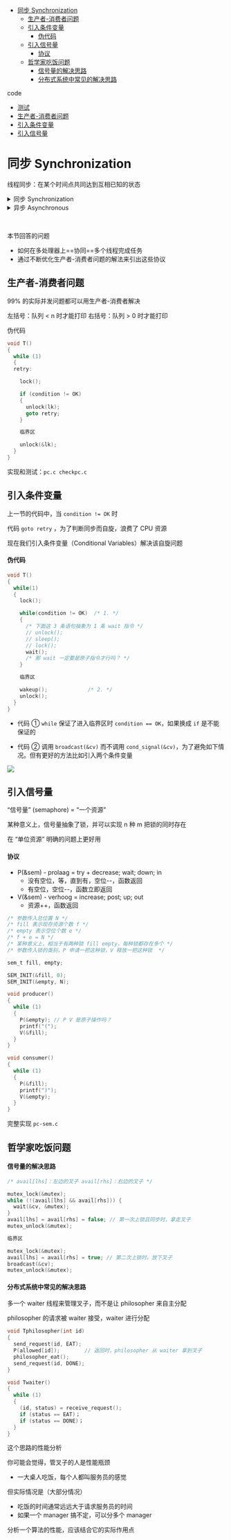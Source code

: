 - [同步 Synchronization](#同步-synchronization)
  - [生产者-消费者问题](#生产者-消费者问题)
  - [引入条件变量](#引入条件变量)
      - [伪代码](#伪代码)
  - [引入信号量](#引入信号量)
      - [协议](#协议)
  - [哲学家吃饭问题](#哲学家吃饭问题)
      - [信号量的解决思路](#信号量的解决思路)
      - [分布式系统中常见的解决思路](#分布式系统中常见的解决思路)

code
- [测试](code/checkpc.c)
- [生产者-消费者问题](code/pc.c)
- [引入条件变量](code/pc-cv.c)
- [引入信号量](code/pc-sem.c)

# 同步 Synchronization

线程同步：在某个时间点共同达到互相已知的状态

<details>
  <summary>同步 Synchronization</summary>

  两个或两个以上随时间变化的量在变化过程中保持一定的相对关系

  - iCloud 同步 (手机 vs 电脑 vs 云端)
  - 同步电路 (所有触发器在边沿同时触发)
</details>

<details>
  <summary>异步 Asynchronous</summary>

  - 异步电路
</details>  

$\qquad$

本节回答的问题

- 如何在多处理器上==协同==多个线程完成任务
- 通过不断优化生产者-消费者问题的解法来引出这些协议

## 生产者-消费者问题

99% 的实际并发问题都可以用生产者-消费者解决

左括号：队列 < n 时才能打印
右括号：队列 > 0 时才能打印

伪代码

```c
void T()
{
  while (1)
  {
  retry:

    lock();

    if (condition != OK)
    {
      unlock(lk);
      goto retry;
    }

    临界区

    unlock(&lk);
  }
}
```

实现和测试：`pc.c checkpc.c`

## 引入条件变量

上一节的代码中，当 `condition != OK` 时

代码 `goto retry` ，为了判断同步而自旋，浪费了 CPU 资源

现在我们引入条件变量（Conditional Variables）解决该自旋问题

#### 伪代码

```c
void T()
{
  while(1)
  {
    lock();

    while(condition != OK)  /* 1. */
    {
      /* 下面这 3 条语句抽象为 1 条 wait 指令 */
      // unlock();
      // sleep();
      // lock();
      wait();
      /* 那 wait 一定要是原子指令才行吗？ */
    }

    临界区

    wakeup();             /* 2. */
    unlock();
  }
}
```

- 代码 ① `while` 保证了进入临界区时 `condition == OK`，如果换成 `if` 是不能保证的

- 代码 ② 调用 `broadcast(&cv)` 而不调用 `cond_signal(&cv)`，为了避免如下情况。但有更好的方法比如引入两个条件变量

![](image/2023-06-15-20-37-04.png)

## 引入信号量

“信号量” (semaphore) = “一个资源”

某种意义上，信号量抽象了锁，并可以实现 n 种 m 把锁的同时存在

在 “单位资源” 明确的问题上更好用

#### 协议

- P(&sem) - prolaag = try + decrease; wait; down; in
  - 没有空位，等，直到有，空位--，函数返回
  - 有空位，空位--，函数立即返回
- V(&sem) - verhoog = increase; post; up; out
  - 资源++，函数返回

```c
/* 参数传入总位置 N */
/* fill 表示现存资源个数 f */
/* empty 表示空位个数 e */
/* f + e = N */
/* 某种意义上，相当于有两种锁 fill empty，每种锁都存在多个 */
/* 参数传入锁的类别，P 申请一把这种锁，V 释放一把这种锁  */

sem_t fill, empty;

SEM_INIT(&fill, 0);
SEM_INIT(&empty, N);

void producer()
{
  while (1)
  {
    P(&empty); // P V 是原子操作吗？
    printf("(");
    V(&fill);
  }
}

void consumer()
{
  while (1)
  {
    P(&fill);
    printf(")");
    V(&empty);
  }
}
```

完整实现 `pc-sem.c`

## 哲学家吃饭问题

#### 信号量的解决思路

```c
/* avail[lhs]：左边的叉子 avail[rhs]：右边的叉子 */

mutex_lock(&mutex);
while (!(avail[lhs] && avail[rhs])) {
  wait(&cv, &mutex);
}
avail[lhs] = avail[rhs] = false; // 第一次上锁且同步时，拿走叉子
mutex_unlock(&mutex);

临界区

mutex_lock(&mutex);
avail[lhs] = avail[rhs] = true; // 第二次上锁时，放下叉子
broadcast(&cv);
mutex_unlock(&mutex);
```

#### 分布式系统中常见的解决思路

多一个 waiter 线程来管理叉子，而不是让 philosopher 来自主分配

philosopher 的请求被 waiter 接受，waiter 进行分配

```c
void Tphilosopher(int id)
{
  send_request(id, EAT);
  P(allowed[id]);        // 返回时，philosopher 从 waiter 拿到叉子
  philosopher_eat();
  send_request(id, DONE);
}

void Twaiter()
{
  while (1)
  {
    (id, status) = receive_request();
    if (status == EAT)；
    if (status == DONE)；
  }
}
```

这个思路的性能分析

你可能会觉得，管叉子的人是性能瓶颈

- 一大桌人吃饭，每个人都叫服务员的感觉

但实际情况是（大部分情况）

- 吃饭的时间通常远远大于请求服务员的时间
- 如果一个 manager 搞不定，可以分多个 manager

分析一个算法的性能，应该结合它的实际作用点